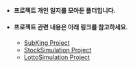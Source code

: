 - #### 프로젝트 개인 일지를 모아둔 폴더입니다.
- #### 프로젝트 관련 내용은 아래 링크를 참고하세요.
	- [SubKing Project](https://github.com/LeeKangHo1/SUBKINGproject)
	- [StockSimulation Project](https://github.com/LeeKangHo1/Magnificent_Architects)
	- [LottoSimulation Project](https://github.com/LeeKangHo1/lottoTeam3)
